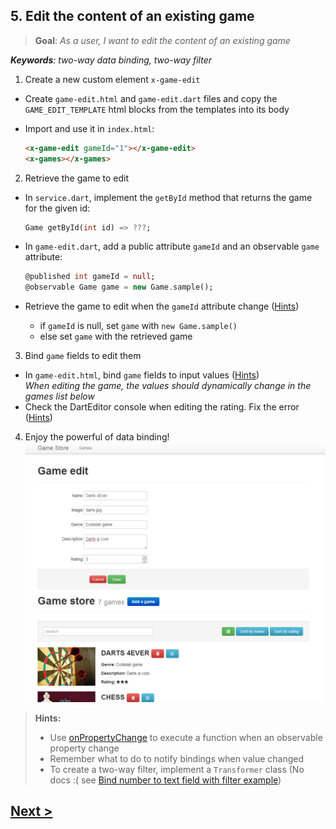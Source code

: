 ## 5. Edit the content of an existing game
> **Goal**: _As a user, I want to edit the content of an existing game_

_**Keywords**: two-way data binding, two-way filter_

1. Create a new custom element `x-game-edit`
  - Create `game-edit.html` and `game-edit.dart` files and copy the `GAME_EDIT_TEMPLATE` html blocks from the templates into its body  
  - Import and use it in `index.html`:

    ```HTML
    <x-game-edit gameId="1"></x-game-edit>
    <x-games></x-games>
    ```
2. Retrieve the game to edit
  - In `service.dart`, implement the `getById` method that returns the game for the given id:

    ```Dart
    Game getById(int id) => ???;
    ```
  - In `game-edit.dart`, add a public attribute `gameId` and an observable `game` attribute:

    ```Dart
    @published int gameId = null;
    @observable Game game = new Game.sample();
    ```
  - Retrieve the game to edit when the `gameId` attribute change ([Hints](#hints))
    - if `gameId` is null, set `game` with `new Game.sample()`
    - else set `game` with the retrieved game
3. Bind `game` fields to edit them
  - In `game-edit.html`, bind `game` fields to input values ([Hints](#hints))  
    _When editing the game, the values should dynamically change in the games list below_
  - Check the DartEditor console when editing the rating. Fix the error ([Hints](#hints))
4. Enjoy the powerful of data binding!
    ![x-game-edit](docs/img/x-game-edit.png)

<a name="hints"></a>
> **Hints:**
>
> - Use [onPropertyChange](https://api.dartlang.org/docs/channels/be/latest/observe.html#onPropertyChange) to execute a function when an observable property change
> - Remember what to do to notify bindings when value changed
> - To create a two-way filter, implement a `Transformer` class (No docs :( see [Bind number to text field with filter  example](https://github.com/sethladd/dart-polymer-dart-examples/tree/master/web/bind_number_to_text_field_with_filter))

## [Next >](user-story-6.md)
